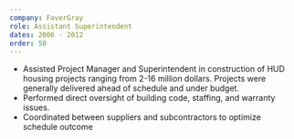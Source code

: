 ```yaml
---
company: FaverGray
role: Assistant Superintendent
dates: 2006 - 2012
order: 50
---
```


- Assisted Project Manager and Superintendent in construction of HUD housing projects ranging from 2-16 million dollars.  Projects were generally delivered ahead of schedule and under budget.
- Performed direct oversight of building code, staffing, and warranty issues.
- Coordinated between suppliers and subcontractors to optimize schedule outcome
